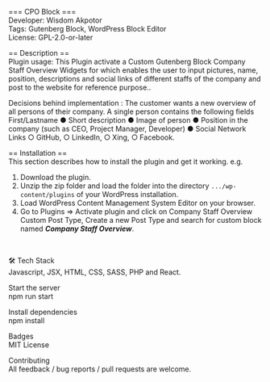 === CPO Block ===<BR>
Developer:         Wisdom Akpotor<BR>
Tags:              Gutenberg Block, WordPress Block Editor<BR>
License:           GPL-2.0-or-later
<BR>
  
== Description ==<BR>
Plugin usage: This Plugin activate a Custom Gutenberg Block Company Staff Overview Widgets for which enables the user to input pictures, name, position, descriptions and social links of different staffs of the company and post to the website for reference purpose..
<BR>
  
Decisions behind implementation : The customer wants a new overview of all persons of their company. A single person contains the following fields First/Lastname ● Short description ● Image of person ● Position in the company (such as CEO, Project Manager, Developer) ● Social Network Links ○ GitHub, ○ LinkedIn, ○ Xing, ○ Facebook.
<BR>
  
== Installation == <BR>
This section describes how to install the plugin and get it working.
e.g.
1. Download the plugin. 
2. Unzip the zip folder and load the folder into the directory `.../wp-content/plugins` of your WordPress installation. 
3. Load WordPress Content Management System Editor on your browser.
4. Go to Plugins => Activate plugin and click on Company Staff Overview Custom Post Type, Create a new Post Type and search for custom block named <b><i>Company Staff Overview</i></b>.
<BR>
  
🛠 Tech Stack <BR>
Javascript, JSX, HTML, CSS, SASS, PHP and React.
<BR>
  
Start the server<BR>
npm run start
<BR>
  
Install dependencies<BR>
npm install
<BR>
  
Badges<BR>
MIT License
  
Contributing<BR>
All feedback / bug reports / pull requests are welcome.
